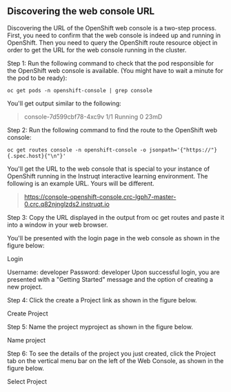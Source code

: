 ## Discovering the web console URL
Discovering the URL of the OpenShift web console is a two-step process. First, you need to confirm that the web console is indeed up and running in OpenShift. Then you need to query the OpenShift route resource object in order to get the URL for the web console running in the cluster.

Step 1: Run the following command to check that the pod responsible for the OpenShift web console is available. (You might have to wait a minute for the pod to be ready):
```
oc get pods -n openshift-console | grep console
```
You'll get output similar to the following:
> console-7d599cbf78-4xc9v     1/1     Running   0          23mD


Step 2: Run the following command to find the route to the OpenShift web console:
```
oc get routes console -n openshift-console -o jsonpath='{"https://"}{.spec.host}{"\n"}'
```
You'll get the URL to the web console that is special to your instance of OpenShift running in the Instruqt interactive learning environment. The following is an example URL. Yours will be different.
> https://console-openshift-console.crc-lgph7-master-0.crc.q82njnglzds2.instruqt.io

Step 3: Copy the URL displayed in the output from oc get routes and paste it into a window in your web browser.

You'll be presented with the login page in the web console as shown in the figure below:

Login

Username: developer
Password: developer
Upon successful login, you are presented with a "Getting Started" message and the option of creating a new project.

Step 4: Click the create a Project link as shown in the figure below.

Create Project

Step 5: Name the project myproject as shown in the figure below.

Name project

Step 6: To see the details of the project you just created, click the Project tab on the vertical menu bar on the left of the Web Console, as shown in the figure below.

Select Project
